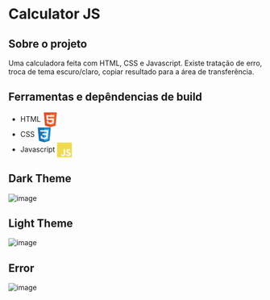 # Calculator JS
## Sobre o projeto
Uma calculadora feita com HTML, CSS e Javascript. Existe tratação de erro, troca de tema escuro/claro, copiar resultado para a área de transferência.

## Ferramentas e depêndencias de build

- HTML <img align="center" alt="Gui-HTML" height="30" width="30" src="https://raw.githubusercontent.com/devicons/devicon/master/icons/html5/html5-original.svg">
- CSS <img align="center" alt="Gui-CSS" height="30" width="30" src="https://raw.githubusercontent.com/devicons/devicon/master/icons/css3/css3-original.svg">
- Javascript <img align="center" alt="Gui-Js" height="30" width="30" src="https://raw.githubusercontent.com/devicons/devicon/master/icons/javascript/javascript-plain.svg"> 

## Dark Theme
![image](https://user-images.githubusercontent.com/58920070/202896535-e28c0d8b-ada3-480e-b57b-79ad424de269.png)

## Light Theme
![image](https://user-images.githubusercontent.com/58920070/202896549-3ee0ce1c-d933-4073-8162-71d24c27f7c3.png)

## Error
![image](https://user-images.githubusercontent.com/58920070/202896519-1c9d1900-2c9d-4eaa-bb21-332b613dd542.png)




